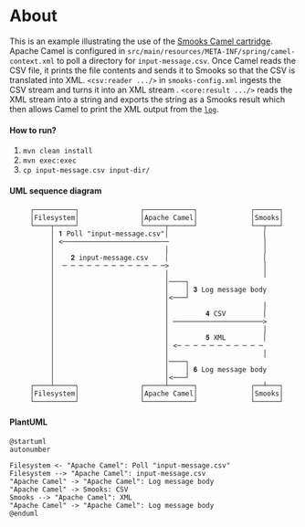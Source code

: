 About
=====

This is an example illustrating the use of the [Smooks Camel cartridge](https://github.com/smooks/smooks-camel-cartridge/). Apache Camel is configured in `src/main/resources/META-INF/spring/camel-context.xml` to poll a directory for `input-message.csv`. Once Camel reads the CSV file, it prints the file contents and sends it to Smooks so that the CSV is translated into XML. `<csv:reader .../>` in `smooks-config.xml` ingests the CSV stream and turns it into an XML stream . `<core:result .../>` reads the XML stream into a string and exports the string as a Smooks result which then allows Camel to print the XML output from the [`log`](https://camel.apache.org/components/3.21.x/log-component.html).

#### How to run?

1. `mvn clean install`
2. `mvn exec:exec`
3. `cp input-message.csv input-dir/`

#### UML sequence diagram

```
     ┌──────────┐               ┌────────────┐             ┌──────┐
     │Filesystem│               │Apache Camel│             │Smooks│
     └────┬─────┘               └─────┬──────┘             └──┬───┘
          │ 𝟏 Poll "input-message.csv"│                       │    
          │ <──────────────────────────                       │    
          │                           │                       │    
          │    𝟐 input-message.csv    │                       │    
          │  ─ ─ ─ ─ ─ ─ ─ ─ ─ ─ ─ ─ ─>                       │    
          │                           │                       │    
          │                           │────┐                       
          │                           │    │ 𝟑 Log message body    
          │                           │<───┘                       
          │                           │                       │    
          │                           │         𝟒 CSV         │    
          │                           │ ──────────────────────>    
          │                           │                       │    
          │                           │         𝟓 XML         │    
          │                           │ <─ ─ ─ ─ ─ ─ ─ ─ ─ ─ ─     
          │                           │                       │    
          │                           │────┐                       
          │                           │    │ 𝟔 Log message body    
          │                           │<───┘                       
     ┌────┴─────┐               ┌─────┴──────┐             ┌──┴───┐
     │Filesystem│               │Apache Camel│             │Smooks│
     └──────────┘               └────────────┘             └──────┘

```

#### PlantUML

```plantuml
@startuml
autonumber

Filesystem <- "Apache Camel": Poll "input-message.csv"
Filesystem --> "Apache Camel": input-message.csv
"Apache Camel" -> "Apache Camel": Log message body
"Apache Camel" -> Smooks: CSV
Smooks --> "Apache Camel": XML
"Apache Camel" -> "Apache Camel": Log message body
@enduml
```